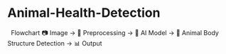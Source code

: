 # Animal-Health-Detection
​ ​ Flowchart​ 📷 Image → 🔄 Preprocessing → 🧠 AI Model → 🐾 Animal Body Structure Detection → 📊 Output
